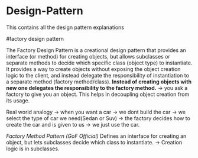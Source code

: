 # Design-Pattern
This contains all the design pattern explanations

#factory design pattern

The Factory Design Pattern is a creational design pattern that provides an interface (or method) for creating objects, but allows subclasses or separate methods to decide which specific class (object type) to instantiate. 
It provides a way to create objects without exposing the object creation logic to the client, and instead delegate the responsibility of instantiation to a separate method (factory method/class).
**Instead of creating objects with new one delegates the responsibility to the factory method.** -> you ask a factory to give you an object.
This helps in decoupling object creation from its usage.

Real world analogy -> when you want a car -> we dont build the car -> we select the type of car we need(Sedan or Suv) -> the factory decides how to create the car and is given to us -> we just use the car.

*Factory Method Pattern (GoF Official)*
Defines an interface for creating an object, but lets subclasses decide which class to instantiate. -> Creation logic is in subclasses.



